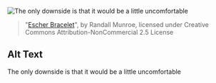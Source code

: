 ![The only downside is that it would be a little uncomfortable](https://imgs.xkcd.com/comics/escher_wristband.jpg)
> "[Escher Bracelet](https://xkcd.com/88/)", by Randall Munroe, licensed under Creative Commons Attribution-NonCommercial 2.5 License

## Alt Text
The only downside is that it would be a little uncomfortable
